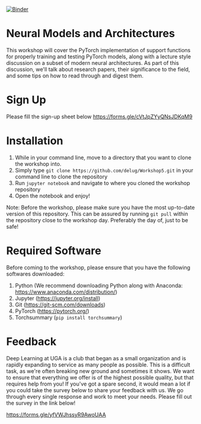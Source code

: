 [![Binder](https://mybinder.org/badge_logo.svg)](https://mybinder.org/v2/gh/delug/Workshop5/master)

# Neural Models and Architectures

This workshop will cover the PyTorch implementation of support functions for properly training and testing PyTorch models, 
along with a lecture style discussion on a subset of modern neural architectures. As part of this discussion, we'll talk 
about research papers, their significance to the field, and some tips on how to read through and digest them.

# Sign Up

Please fill the sign-up sheet below
https://forms.gle/cVtJpZYyQNsJDKqM9

# Installation

1. While in your command line, move to a directory that you want to clone the workshop into.
2. Simply type `git clone https://github.com/delug/Workshop5.git` in your command line to clone the repository
3. Run `jupyter notebook` and navigate to where you cloned the workshop repository
4. Open the notebook and enjoy!

Note: Before the workshop, please make sure you have the most up-to-date version of this repository. This can be assured by running `git pull`
within the repository close to the workshop day. Preferably the day of, just to be safe!

# Required Software

Before coming to the workshop, please ensure that you have the following softwares downloaded:

1) Python   (We recommend downloading Python along with Anaconda: https://www.anaconda.com/distribution/)
2) Jupyter  (https://jupyter.org/install)
3) Git      (https://git-scm.com/downloads)
4) PyTorch  (https://pytorch.org/)
5) Torchsummary   (`pip install torchsummary`)
# Feedback

Deep Learning at UGA is a club that began as a small organization and is rapidly expanding to service as many people as possible.
This is a difficult task, as we're often breaking new ground and sometimes it shows. We want to ensure that everything we offer
is of the highest possible quality, but that requires help from you! If you've got a spare second, it would mean a lot if you could
take the survey below to share your feedback with us. We go through every single response and work to meet your needs. Please fill
out the survey in the link below!

https://forms.gle/yfVWJhssyR9AwoUAA
